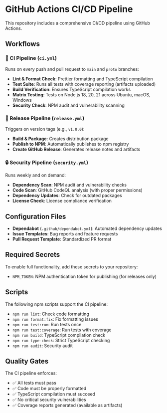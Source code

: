# GitHub Actions CI/CD Pipeline

This repository includes a comprehensive CI/CD pipeline using GitHub Actions.

## Workflows

### 🔄 CI Pipeline (`ci.yml`)
Runs on every push and pull request to `main` and `proto` branches:

- **Lint & Format Check**: Prettier formatting and TypeScript compilation
- **Test Suite**: Runs all tests with coverage reporting (artifacts uploaded)
- **Build Verification**: Ensures TypeScript compilation works
- **Matrix Testing**: Tests on Node.js 18, 20, 21 across Ubuntu, macOS, Windows
- **Security Check**: NPM audit and vulnerability scanning

### 🚀 Release Pipeline (`release.yml`)
Triggers on version tags (e.g., `v1.0.0`):

- **Build & Package**: Creates distribution package
- **Publish to NPM**: Automatically publishes to npm registry
- **Create GitHub Release**: Generates release notes and artifacts

### 🔒 Security Pipeline (`security.yml`)
Runs weekly and on demand:

- **Dependency Scan**: NPM audit and vulnerability checks
- **Code Scan**: GitHub CodeQL analysis (with proper permissions)
- **Dependency Updates**: Check for outdated packages
- **License Check**: License compliance verification

## Configuration Files

- **Dependabot** (`.github/dependabot.yml`): Automated dependency updates
- **Issue Templates**: Bug reports and feature requests
- **Pull Request Template**: Standardized PR format

## Required Secrets

To enable full functionality, add these secrets to your repository:

- `NPM_TOKEN`: NPM authentication token for publishing (for releases only)

## Scripts

The following npm scripts support the CI pipeline:

- `npm run lint`: Check code formatting
- `npm run format:fix`: Fix formatting issues
- `npm run test:run`: Run tests once
- `npm run test:coverage`: Run tests with coverage
- `npm run build`: TypeScript compilation check
- `npm run type-check`: Strict TypeScript checking
- `npm run audit`: Security audit

## Quality Gates

The CI pipeline enforces:

- ✅ All tests must pass
- ✅ Code must be properly formatted
- ✅ TypeScript compilation must succeed
- ✅ No critical security vulnerabilities
- ✅ Coverage reports generated (available as artifacts)

